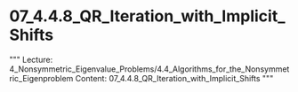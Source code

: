 # 07_4.4.8_QR_Iteration_with_Implicit_Shifts

"""
Lecture: 4_Nonsymmetric_Eigenvalue_Problems/4.4_Algorithms_for_the_Nonsymmetric_Eigenproblem
Content: 07_4.4.8_QR_Iteration_with_Implicit_Shifts
"""

